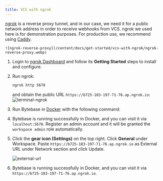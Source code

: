 ```yaml
---
title: VCS with ngrok
---
```


[ngrok](https://ngrok.com/) is a reverse proxy tunnel, and in our case, we need it for a public network address in order to receive webhooks from VCS. ngrok we used here is for demonstration purposes. For production use, we recommend using [Caddy](https://caddyserver.com/).

    ![ngrok-reverse-proxy](/content/docs/get-started/vcs-with-ngrok/ngrok-reverse-proxy.webp)

1. Login to [ngrok Dashboard](https://dashboard.ngrok.com/get-started/setup) and follow its **Getting Started** steps to install and configure.

1. Run ngrok:

   ```bash
   ngrok http 5678
   ```

   and obtain the public URL `https://b725-103-197-71-76.ap.ngrok.io`:
   ![terminal-ngrok](/content/docs/get-started/vcs-with-ngrok/terminal-ngrok.webp)

1. Run Bytebase in [Docker](https://www.docker.com/) with the following command:

   <IncludeBlock url="/docs/get-started/install/terminal-docker-run"></IncludeBlock>

1. Bytebase is running successfully in Docker, and you can visit it via `localhost:5678`. Register an admin account and it will be granted the `workspace admin` role automatically.

1. Click the **gear icon (Settings)** on the top right. Click **General** under Workspace. Paste `https://b725-103-197-71-76.ap.ngrok.io` as External URL under Network section and click Update.

   ![external-url](/content/docs/get-started/vcs-with-ngrok/set-external-url.webp)

1. Bytebase is running successfully in Docker, and you can visit it via `https://b725-103-197-71-76.ap.ngrok.io`.
